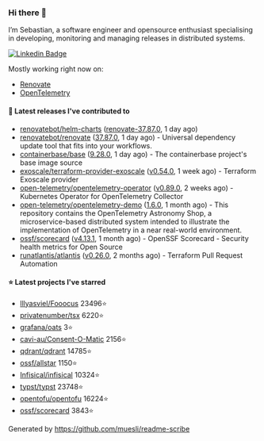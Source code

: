 ### Hi there 👋

I’m Sebastian, a software engineer and opensource enthusiast specialising in developing, monitoring and managing releases in distributed systems.

[![Linkedin Badge](https://img.shields.io/badge/-LinkedIn-blue?style=flat&logo=Linkedin&logoColor=white&link=https://www.linkedin.com/in/sebastian-poxhofer/)](https://www.linkedin.com/in/sebastian-poxhofer/)

Mostly working right now on:
- [Renovate](https://github.com/renovatebot/renovate)
- [OpenTelemetry](https://github.com/open-telemetry)



#### 🚀 Latest releases I've contributed to

- [renovatebot/helm-charts](https://github.com/renovatebot/helm-charts) ([renovate-37.87.0](https://github.com/renovatebot/helm-charts/releases/tag/renovate-37.87.0), 1 day ago)
- [renovatebot/renovate](https://github.com/renovatebot/renovate) ([37.87.0](https://github.com/renovatebot/renovate/releases/tag/37.87.0), 1 day ago) - Universal dependency update tool that fits into your workflows.
- [containerbase/base](https://github.com/containerbase/base) ([9.28.0](https://github.com/containerbase/base/releases/tag/9.28.0), 1 day ago) - The containerbase project&#39;s base image source
- [exoscale/terraform-provider-exoscale](https://github.com/exoscale/terraform-provider-exoscale) ([v0.54.0](https://github.com/exoscale/terraform-provider-exoscale/releases/tag/v0.54.0), 1 week ago) - Terraform Exoscale provider
- [open-telemetry/opentelemetry-operator](https://github.com/open-telemetry/opentelemetry-operator) ([v0.89.0](https://github.com/open-telemetry/opentelemetry-operator/releases/tag/v0.89.0), 2 weeks ago) - Kubernetes Operator for OpenTelemetry Collector
- [open-telemetry/opentelemetry-demo](https://github.com/open-telemetry/opentelemetry-demo) ([1.6.0](https://github.com/open-telemetry/opentelemetry-demo/releases/tag/1.6.0), 1 month ago) - This repository contains the OpenTelemetry Astronomy Shop, a microservice-based distributed system intended to illustrate the implementation of OpenTelemetry in a near real-world environment.
- [ossf/scorecard](https://github.com/ossf/scorecard) ([v4.13.1](https://github.com/ossf/scorecard/releases/tag/v4.13.1), 1 month ago) - OpenSSF Scorecard - Security health metrics for Open Source
- [runatlantis/atlantis](https://github.com/runatlantis/atlantis) ([v0.26.0](https://github.com/runatlantis/atlantis/releases/tag/v0.26.0), 2 months ago) - Terraform Pull Request Automation

#### ⭐ Latest projects I've starred

- [lllyasviel/Fooocus](https://github.com/lllyasviel/Fooocus) 23496⭐
- [privatenumber/tsx](https://github.com/privatenumber/tsx) 6220⭐
- [grafana/oats](https://github.com/grafana/oats) 3⭐
- [cavi-au/Consent-O-Matic](https://github.com/cavi-au/Consent-O-Matic) 2156⭐
- [qdrant/qdrant](https://github.com/qdrant/qdrant) 14785⭐
- [ossf/allstar](https://github.com/ossf/allstar) 1150⭐
- [Infisical/infisical](https://github.com/Infisical/infisical) 10324⭐
- [typst/typst](https://github.com/typst/typst) 23748⭐
- [opentofu/opentofu](https://github.com/opentofu/opentofu) 16224⭐
- [ossf/scorecard](https://github.com/ossf/scorecard) 3843⭐



Generated by https://github.com/muesli/readme-scribe
